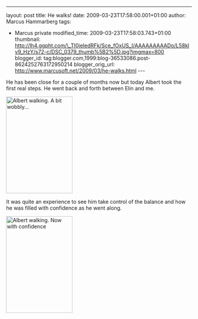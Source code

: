 ---
layout: post
title: He walks!
date: 2009-03-23T17:58:00.001+01:00
author: Marcus Hammarberg
tags:
  - Marcus private
modified_time: 2009-03-23T17:58:03.743+01:00
thumbnail: http://lh4.ggpht.com/\_TI0jeIedRFk/Sce_fOxUS_I/AAAAAAAAADo/L58klv9_HzY/s72-c/DSC_0379_thumb%5B2%5D.jpg?imgmax=800
blogger_id: tag:blogger.com,1999:blog-36533086.post-8624252763172950214
blogger_orig_url: http://www.marcusoft.net/2009/03/he-walks.html ---

He has been close for a couple of months now but today Albert took the
first real steps. He went back and forth between Elin and me.

[<img
src="http://lh4.ggpht.com/_TI0jeIedRFk/Sce_fOxUS_I/AAAAAAAAADo/L58klv9_HzY/DSC_0379_thumb%5B2%5D.jpg?imgmax=800"
style="border-right: 0px; border-top: 0px; border-left: 0px; border-bottom: 0px"
data-border="0" width="180" height="262"
alt="Albert walking. A bit wobbly..." />](http://lh3.ggpht.com/_TI0jeIedRFk/Sce_eAiTRzI/AAAAAAAAADk/6HxKwbByVXg/s1600-h/DSC_0379%5B4%5D.jpg)

It was quite an experience to see him take control of the balance and
how he was filled with confidence as he went along.

[<img
src="http://lh3.ggpht.com/_TI0jeIedRFk/Sce_mhFt1pI/AAAAAAAAADw/PtVGLsGUvIw/DSC_0374_thumb%5B1%5D.jpg?imgmax=800"
style="border-right: 0px; border-top: 0px; border-left: 0px; border-bottom: 0px"
data-border="0" width="180" height="262"
alt="Albert walking. Now with confidence" />](http://lh4.ggpht.com/_TI0jeIedRFk/Sce_l8EV2vI/AAAAAAAAADs/lsC3a7vnSPA/s1600-h/DSC_0374%5B3%5D.jpg)
